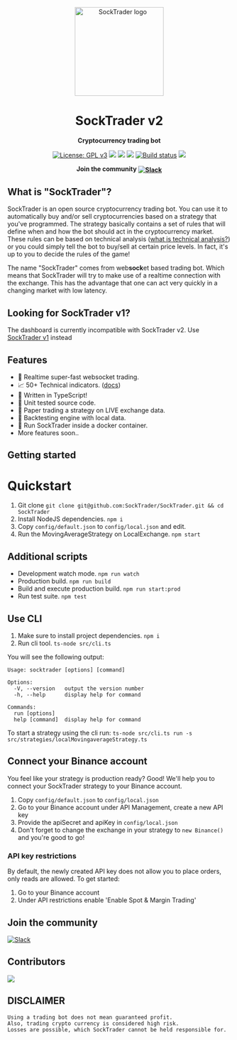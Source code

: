 <p align="center"><img width="200" height="200" src="https://raw.githubusercontent.com/SockTrader/SockTrader/master/docs/assets/socktrader_logo.png" alt="SockTrader logo" /></p>

<h1 align="center">SockTrader v2</h1>
<p align="center"><b>Cryptocurrency trading bot</b></p>

<p align="center">
  <a href="https://www.gnu.org/licenses/gpl-3.0"><img src="https://img.shields.io/badge/License-GPL%20v3-blue.svg" alt="License: GPL v3"></a>
  <a href="https://codecov.io/gh/SockTrader/SockTrader"><img src="https://codecov.io/gh/SockTrader/SockTrader/branch/master/graph/badge.svg" /></a>
  <a href="https://sonarcloud.io/dashboard?id=SockTrader_SockTrader"><img src="https://sonarcloud.io/api/project_badges/measure?project=SockTrader_SockTrader&metric=reliability_rating" /></a>
  <a href="https://sonarcloud.io/dashboard?id=SockTrader_SockTrader"><img src="https://sonarcloud.io/api/project_badges/measure?project=SockTrader_SockTrader&metric=sqale_rating" /></a>
  <a href="https://circleci.com/gh/SockTrader"><img src="https://circleci.com/gh/SockTrader/SockTrader/tree/master.svg?style=shield" alt="Build status"></a>
  <a href="https://codeclimate.com/github/SockTrader/SockTrader/maintainability"><img src="https://api.codeclimate.com/v1/badges/19589f9237d31ca9dcf6/maintainability" /></a>
</p>

<p align="center"><b>Join the community <a href="https://join.slack.com/t/socktrader/shared_invite/zt-12ncj65l3-T7cacrk7~cEacjZUyxnamA"><img valign="middle" src="https://img.shields.io/badge/Slack-4A154B?style=for-the-badge&logo=slack" alt="Slack"></a></b></p>

## What is "SockTrader"?
SockTrader is an open source cryptocurrency trading bot. You can use it to automatically buy and/or sell cryptocurrencies based on a strategy that you've programmed.
The strategy basically contains a set of rules that will define when and how the bot should act in the cryptocurrency market. These rules can be based on technical analysis ([what is technical analysis?](https://www.investopedia.com/terms/t/technicalanalysis.asp))
or you could simply tell the bot to buy/sell at certain price levels. In fact, it's up to you to decide the rules of the game!

The name "SockTrader" comes from web**sock**et based trading bot. Which means that SockTrader will try to make use of a realtime connection with the exchange. This has the advantage
that one can act very quickly in a changing market with low latency.

## Looking for SockTrader v1?
The dashboard is currently incompatible with SockTrader v2. 
Use [SockTrader v1](https://github.com/SockTrader/SockTrader/tree/socktrader-v1) instead

## Features
- 🚀 Realtime super-fast websocket trading.
- 📈 50+ Technical indicators. ([docs](https://github.com/anandanand84/technicalindicators))
- 🌈 Written in TypeScript!
- 🌿 Unit tested source code.
- 📝 Paper trading a strategy on LIVE exchange data.
- 🏡 Backtesting engine with local data.
- 🚢 Run SockTrader inside a docker container.
- More features soon..

## Getting started

# Quickstart

1. Git clone `git clone git@github.com:SockTrader/SockTrader.git && cd SockTrader`
2. Install NodeJS dependencies. `npm i`
3. Copy `config/default.json` to `config/local.json` and edit.
4. Run the MovingAverageStrategy on LocalExchange. `npm start`

## Additional scripts

- Development watch mode. `npm run watch`
- Production build. `npm run build`
- Build and execute production build. `npm run start:prod`
- Run test suite. `npm test`


## Use CLI

1. Make sure to install project dependencies. `npm i`
2. Run cli tool. `ts-node src/cli.ts`

You will see the following output:
```
Usage: socktrader [options] [command]

Options:
  -V, --version   output the version number
  -h, --help      display help for command

Commands:
  run [options]
  help [command]  display help for command

```

To start a strategy using the cli run:
```ts-node src/cli.ts run -s src/strategies/localMovingaverageStrategy.ts```

## Connect your Binance account

You feel like your strategy is production ready?
Good! We'll help you to connect your SockTrader strategy to your Binance account.

1. Copy `config/default.json` to `config/local.json`
2. Go to your Binance account under API Management, create a new API key
3. Provide the apiSecret and apiKey in `config/local.json`
4. Don't forget to change the exchange in your strategy to `new Binance()` and you're good to go!

### API key restrictions

By default, the newly created API key does not allow you to place orders, only reads are allowed.
To get started:

1. Go to your Binance account
2. Under API restrictions enable 'Enable Spot & Margin Trading'

## Join the community
<a href="https://join.slack.com/t/socktrader/shared_invite/zt-12ncj65l3-T7cacrk7~cEacjZUyxnamA"><img src="https://img.shields.io/badge/Slack-4A154B?style=for-the-badge&logo=slack" alt="Slack"></a>

## Contributors
<a href="https://github.com/SockTrader/SockTrader/graphs/contributors">
  <img src="https://contrib.rocks/image?repo=SockTrader/SockTrader" />
</a>

## DISCLAIMER
    Using a trading bot does not mean guaranteed profit.
    Also, trading crypto currency is considered high risk.
    Losses are possible, which SockTrader cannot be held responsible for.
